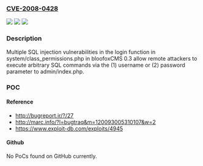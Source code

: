 ### [CVE-2008-0428](https://cve.mitre.org/cgi-bin/cvename.cgi?name=CVE-2008-0428)
![](https://img.shields.io/static/v1?label=Product&message=n%2Fa&color=blue)
![](https://img.shields.io/static/v1?label=Version&message=n%2Fa&color=blue)
![](https://img.shields.io/static/v1?label=Vulnerability&message=n%2Fa&color=brighgreen)

### Description

Multiple SQL injection vulnerabilities in the login function in system/class_permissions.php in bloofoxCMS 0.3 allow remote attackers to execute arbitrary SQL commands via the (1) username or (2) password parameter to admin/index.php.

### POC

#### Reference
- http://bugreport.ir/?/27
- http://marc.info/?l=bugtraq&m=120093005310107&w=2
- https://www.exploit-db.com/exploits/4945

#### Github
No PoCs found on GitHub currently.

